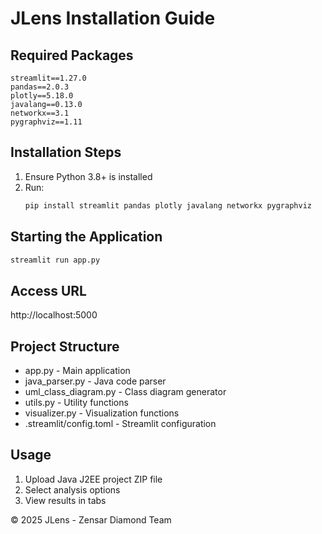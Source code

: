 # JLens Installation Guide

## Required Packages
```
streamlit==1.27.0
pandas==2.0.3
plotly==5.18.0
javalang==0.13.0
networkx==3.1
pygraphviz==1.11
```

## Installation Steps

1. Ensure Python 3.8+ is installed
2. Run:
   ```bash
   pip install streamlit pandas plotly javalang networkx pygraphviz
   ```

## Starting the Application

```bash
streamlit run app.py
```

## Access URL
http://localhost:5000

## Project Structure
- app.py - Main application
- java_parser.py - Java code parser
- uml_class_diagram.py - Class diagram generator
- utils.py - Utility functions
- visualizer.py - Visualization functions
- .streamlit/config.toml - Streamlit configuration

## Usage
1. Upload Java J2EE project ZIP file
2. Select analysis options
3. View results in tabs

© 2025 JLens - Zensar Diamond Team